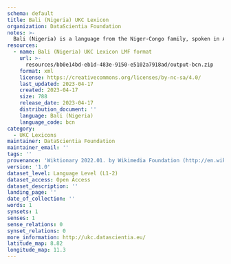 ```yaml
---
schema: default
title: Bali (Nigeria) UKC Lexicon
organization: DataScientia Foundation
notes: >-
  Bali (Nigeria) is a language from the Niger-Congo family, spoken in Africa. The UKC Lexicon of Bali (Nigeria) is represented as a lexico-semantic network. It consists of words, word senses, synsets, as well as sense-level and synset-level relationships.
resources:
  - name: Bali (Nigeria) UKC Lexicon LMF format
    url: >-
      resources/bb0e14bd-eb1d-483e-9150-e5102a7918ad/output-bcn.zip
    format: xml
    license: https://creativecommons.org/licenses/by-nc-sa/4.0/
    last_updated: 2023-04-17
    created: 2023-04-17
    size: 788
    release_date: 2023-04-17
    distribution_document: ''
    language: Bali (Nigeria)
    language_code: bcn
category:
  - UKC Lexicons
maintainer: DataScientia Foundation
maintainer_email: ''
tags: ''
provenance: 'Wiktionary 2022.01. by Wikimedia Foundation (http://en.wiktionary.org); Princeton WordNet 2.1 by Princeton University (https://wordnet.princeton.edu)'
version: '1.0'
dataset_level: Language Level (L1-2)
dataset_access: Open Access
dataset_description: ''
landing_page: ''
date_of_collection: ''
words: 1
synsets: 1
senses: 1
sense_relations: 0
synset_relations: 0
more_information: http://ukc.datascientia.eu/
latitude_map: 8.82
longitude_map: 11.3
---
```

